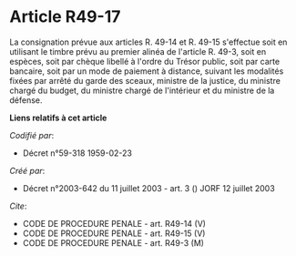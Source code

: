 # Article R49-17

La consignation prévue aux articles R. 49-14 et R. 49-15 s'effectue soit en utilisant le timbre prévu au premier alinéa de
l'article R. 49-3, soit en espèces, soit par chèque libellé à l'ordre du Trésor public, soit par carte bancaire, soit par un
mode de paiement à distance, suivant les modalités fixées par arrêté du garde des sceaux, ministre de la justice, du ministre
chargé du budget, du ministre chargé de l'intérieur et du ministre de la défense.

**Liens relatifs à cet article**

_Codifié par_:

  - Décret n°59-318 1959-02-23

_Créé par_:

  - Décret n°2003-642 du 11 juillet 2003 - art. 3 () JORF 12 juillet 2003

_Cite_:

  - CODE DE PROCEDURE PENALE - art. R49-14 (V)
  - CODE DE PROCEDURE PENALE - art. R49-15 (V)
  - CODE DE PROCEDURE PENALE - art. R49-3 (M)
